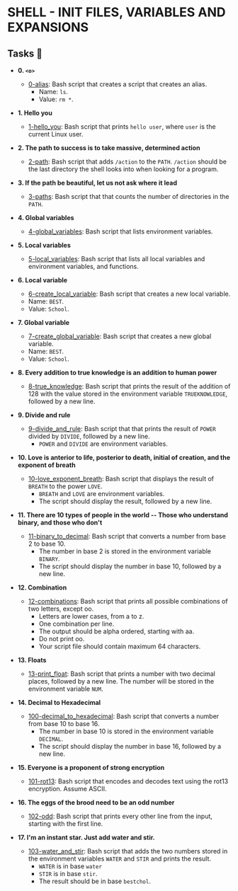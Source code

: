 # SHELL - INIT FILES, VARIABLES AND EXPANSIONS

## Tasks :page_with_curl:

* **0. `<o>`**
  * [0-alias](./0-alias): Bash script that creates a script that creates an alias.
     - Name: `ls`.
     - Value: `rm *`.

* **1. Hello you**
  * [1-hello_you](./1-hello_you): Bash script that prints `hello user`, where `user` is the current Linux user.

* **2. The path to success is to take massive, determined action**
  * [2-path](./2-path): Bash script that adds `/action` to the `PATH`. `/action` should be the last directory the shell looks into when looking for a program.

* **3. If the path be beautiful, let us not ask where it lead**
  * [3-paths](./3-paths): Bash script that that counts the number of directories in the `PATH`.

* **4. Global variables**
  * [4-global_variables](./4-global_variables): Bash script that lists environment variables.

* **5. Local variables**
  * [5-local_variables](./5-local_variables): Bash script that lists all local variables and environment variables, and functions.

* **6. Local variable**
  * [6-create_local_variable](./6-create_local_variable): Bash script that creates a new local variable.
   - Name: `BEST`.
   - Value: `School`.

* **7. Global variable**
  * [7-create_global_variable](./7-create_global_variable): Bash script that creates a new global variable.
   - Name: `BEST`.
   - Value: `School`.

* **8. Every addition to true knowledge is an addition to human power**
  * [8-true_knowledge](./8-true_knowledge): Bash script that prints the result of the addition of 128 with the value stored in the environment variable `TRUEKNOWLEDGE`, followed by a new line.

* **9. Divide and rule**
  * [9-divide_and_rule](./9-divide_and_rule): Bash script that that prints the result of `POWER` divided by `DIVIDE`, followed by a new line.
     - `POWER` and `DIVIDE` are environment variables.

* **10. Love is anterior to life, posterior to death, initial of creation, and the exponent of breath**
  * [10-love_exponent_breath](./10-love_exponent_breath): Bash script that displays the result of `BREATH` to the power `LOVE`.
     - `BREATH` and `LOVE` are environment variables.
     - The script should display the result, followed by a new line.

* **11. There are 10 types of people in the world -- Those who understand binary, and those who don't**
  * [11-binary_to_decimal](./11-binary_to_decimal): Bash script that converts a number from base 2 to base 10.
     - The number in base 2 is stored in the environment variable `BINARY`.
     - The script should display the number in base 10, followed by a new line.

* **12. Combination**
  * [12-combinations](./12-combinations): Bash script that prints all possible combinations of two letters, except oo.
     - Letters are lower cases, from a to z.
     - One combination per line.
     - The output should be alpha ordered, starting with aa.
     - Do not print oo.
     - Your script file should contain maximum 64 characters.

* **13. Floats**
  * [13-print_float](./13-print_float): Bash script that prints a number with two decimal places, followed by a new line. The number will be stored in the environment variable `NUM`.

* **14. Decimal to Hexadecimal**
  * [100-decimal_to_hexadecimal](./100-decimal_to_hexadecimal): Bash script that converts a number from base 10 to base 16.
     - The number in base 10 is stored in the environment variable `DECIMAL`.
     - The script should display the number in base 16, followed by a new line.

* **15. Everyone is a proponent of strong encryption**
  * [101-rot13](./101-rot13): Bash script that encodes and decodes text using the rot13 encryption. Assume ASCII.

* **16. The eggs of the brood need to be an odd number**
  * [102-odd](./102-odd): Bash script that prints every other line from the input, starting with the first line.

* **17. I'm an instant star. Just add water and stir.**
  * [103-water_and_stir](./103-water_and_stir): Bash script that adds the two numbers stored in the environment variables `WATER` and `STIR` and prints the result.
     - `WATER` is in base `water`
     - `STIR` is in base `stir`.
     - The result should be in base `bestchol`.
